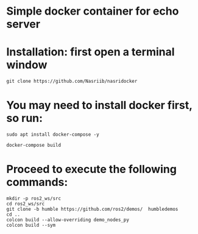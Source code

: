 # Simple docker container for echo server
# Installation: first open a terminal window 
```
git clone https://github.com/Nasriib/nasridocker
```
# You may need to install docker first, so run:

```
sudo apt install docker-compose -y
```

```
docker-compose build
```

# Proceed to execute the following commands:
```
mkdir -p ros2_ws/src
cd ros2_ws/src
git clone -b humble https://github.com/ros2/demos/  humbledemos
cd ..
colcon build --allow-overriding demo_nodes_py
colcon build --sym
```
